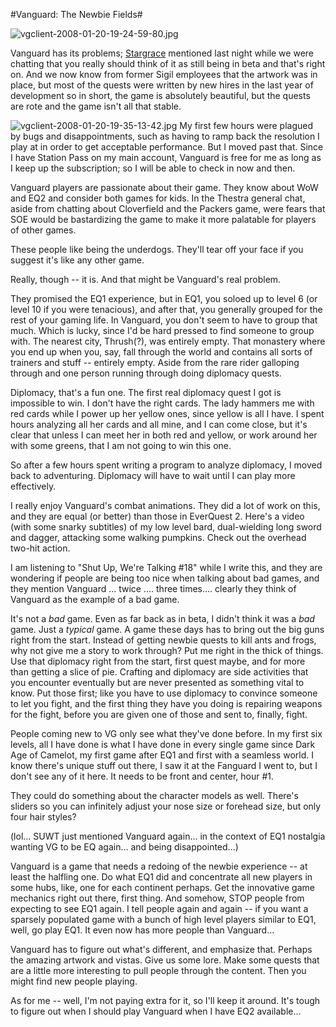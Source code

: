 #Vanguard: The Newbie Fields#

![vgclient-2008-01-20-19-24-59-80.jpg](http://westkarana.com/wp-content/uploads/2008/01/vgclient-2008-01-20-19-24-59-80.jpg)

Vanguard has its problems; [Stargrace](http://mmoquests.com/) mentioned last night while we were chatting that you really should think of it as still being in beta and that's right on. And we now know from former Sigil employees that the artwork was in place, but most of the quests were written by new hires in the last year of development so in short, the game is absolutely beautiful, but the quests are rote and the game isn't all that stable.

![vgclient-2008-01-20-19-35-13-42.jpg](http://westkarana.com/wp-content/uploads/2008/01/vgclient-2008-01-20-19-35-13-42.jpg) My first few hours were plagued by bugs and disappointments, such as having to ramp back the resolution I play at in order to get acceptable performance. But I moved past that. Since I have Station Pass on my main account, Vanguard is free for me as long as I keep up the subscription; so I will be able to check in now and then.

Vanguard players are passionate about their game. They know about WoW and EQ2 and consider both games for kids. In the Thestra general chat, aside from chatting about Cloverfield and the Packers game, were fears that SOE would be bastardizing the game to make it more palatable for players of other games.

These people like being the underdogs. They'll tear off your face if you suggest it's like any other game.

Really, though -- it is. And that might be Vanguard's real problem.

They promised the EQ1 experience, but in EQ1, you soloed up to level 6 (or level 10 if you were tenacious), and after that, you generally grouped for the rest of your gaming life. In Vanguard, you don't seem to have to group that much. Which is lucky, since I'd be hard pressed to find someone to group with. The nearest city, Thrush(?), was entirely empty. That monastery where you end up when you, say, fall through the world and contains all sorts of trainers and stuff -- entirely empty. Aside from the rare rider galloping through and one person running through doing diplomacy quests.

Diplomacy, that's a fun one. The first real diplomacy quest I got is impossible to win. I don't have the right cards. The lady hammers me with red cards while I power up her yellow ones, since yellow is all I have. I spent hours analyzing all her cards and all mine, and I can come close, but it's clear that unless I can meet her in both red and yellow, or work around her with some greens, that I am not going to win this one. 

So after a few hours spent writing a program to analyze diplomacy, I moved back to adventuring. Diplomacy will have to wait until I can play more effectively. 

I really enjoy Vanguard's combat animations. They did a lot of work on this, and they are equal (or better) than those in EverQuest 2. Here's a video (with some snarky subtitles) of my low level bard, dual-wielding long sword and dagger, attacking some walking pumpkins. Check out the overhead two-hit action.



I am listening to "Shut Up, We're Talking #18" while I write this, and they are wondering if people are being too nice when talking about bad games, and they mention Vanguard ... twice .... three times.... clearly they think of Vanguard as the example of a bad game.

It's not a *bad* game. Even as far back as in beta, I didn't think it was a *bad* game. Just a *typical* game. A game these days has to bring out the big guns right from the start. Instead of getting newbie quests to kill ants and frogs, why not give me a story to work through? Put me right in the thick of things. Use that diplomacy right from the start, first quest maybe, and for more than getting a slice of pie. Crafting and diplomacy are side activities that you encounter eventually but are never presented as something vital to know. Put those first; like you have to use diplomacy to convince someone to let you fight, and the first thing they have you doing is repairing weapons for the fight, before you are given one of those and sent to, finally, fight.

People coming new to VG only see what they've done before. In my first six levels, all I have done is what I have done in every single game since Dark Age of Camelot, my first game after EQ1 and first with a seamless world. I know there's unique stuff out there, I saw it at the Fanguard I went to, but I don't see any of it here. It needs to be front and center, hour #1.

They could do something about the character models as well. There's sliders so you can infinitely adjust your nose size or forehead size, but only four hair styles?

(lol... SUWT just mentioned Vanguard again... in the context of EQ1 nostalgia wanting VG to be EQ again... and being disappointed...)

Vanguard is a game that needs a redoing of the newbie experience -- at least the halfling one. Do what EQ1 did and concentrate all new players in some hubs, like, one for each continent perhaps. Get the innovative game mechanics right out there, first thing. And somehow, STOP people from expecting to see EQ1 again. I tell people again and again -- if you want a sparsely populated game with a bunch of high level players similar to EQ1, well, go play EQ1. It even now has more people than Vanguard...

Vanguard has to figure out what's different, and emphasize that. Perhaps the amazing artwork and vistas. Give us some lore. Make some quests that are a little more interesting to pull people through the content. Then you might find new people playing.

As for me -- well, I'm not paying extra for it, so I'll keep it around. It's tough to figure out when I should play Vanguard when I have EQ2 available...

